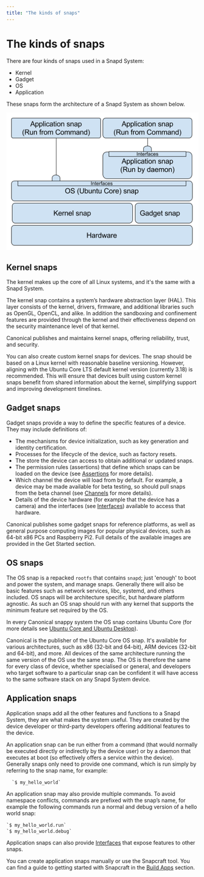 ```yaml
---
title: "The kinds of snaps"
---
```



# The kinds of snaps
There are four kinds of snaps used in a Snapd System:

 - Kernel
 - Gadget
 - OS
 - Application

These snaps form the architecture of a Snapd System as shown below.

![snap architecture](../media/snap_architecture.png)

## Kernel snaps

The kernel makes up the core of all Linux systems, and it's the same with a Snapd System.

The kernel snap contains a system’s hardware abstraction layer (HAL). This layer  consists of the kernel, drivers, firmware, and additional libraries such as OpenGL, OpenCL, and alike. In addition the sandboxing and confinement features are provided through the kernel and their effectiveness depend on the security maintenance level of that kernel.

Canonical publishes and maintains kernel snaps, offering reliability, trust, and security. 

You can also create custom kernel snaps for devices. The snap should be based on a Linux kernel with reasonable baseline versioning. However, aligning with the Ubuntu Core LTS default kernel version (currently 3.18) is recommended. This will ensure that devices built using custom kernel snaps benefit from shared information about the kernel, simplifying support and improving development timelines.

## Gadget snaps

Gadget snaps provide a way to define the specific features of a device. They may include definitions of:

- The mechanisms for device initialization, such as key generation and identity certification.
- Processes for the lifecycle of the device, such as factory resets.
- The store the device can access to obtain additional or updated snaps.
- The permission rules (assertions) that define which snaps can be loaded on the device (see [Assertions](assertions.md "Assertions") for more details).
- Which channel the device will load from by default. For example, a device may be made available for beta testing, so should pull snaps from the beta channel (see [Channels](manage_device_channels.md "Channels") for more details).
- Details of the device hardware (for example that the device has a camera) and the interfaces (see [Interfaces](interfaces.md "Interfaces")) available to access that hardware.

Canonical publishes some gadget snaps for reference platforms, as well as general purpose computing images for popular physical devices, such as 64-bit x86 PCs and Raspberry Pi2. Full details of the available images are provided in the Get Started section.

## OS snaps

The OS snap is a repacked `rootfs` that contains `snapd`; just 'enough' to boot and power the system, and manage snaps. Generally there will also be basic features such as network services, libc, systemd, and others included. OS snaps will be architecture specific, but hardware platform agnostic. As such an OS snap should  run with any kernel that supports the minimum feature set required by the OS.

In every Canonical snappy system the OS snap contains Ubuntu Core (for more details see [Ubuntu Core and Ubuntu Desktop](ubuntu_core_desktop.md "Ubuntu Core and Ubuntu Desktop")).

Canonical is the publisher of the Ubuntu Core OS snap. It's available for various architectures, such as x86 (32-bit and 64-bit), ARM devices (32-bit and 64-bit), and more. All devices of the same architecture running the same version of the OS use the same snap. The OS is therefore the same for every class of device, whether specialised or general, and developers who target software to a particular snap can be confident it will have access to the same software stack on any Snapd System device.

## Application snaps

Application snaps add all the other features and functions to a Snapd System, they are what makes the system useful. They are created by the device developer or third-party developers offering additional features to the device.

An application snap can be run either from a command (that would normally be executed directly or indirectly by the device user) or by a daemon that executes at boot (so effectively offers a service within the device). Generally snaps only need to provide one command, which is run simply by referring to the snap name, for example:

      `$ my_hello_world`

An application snap may also provide multiple commands. To avoid namespace conflicts, commands are prefixed with the snap’s name, for example the following commands run a normal and debug version of a hello world snap:

    `$ my_hello_world.run`
    `$ my_hello_world.debug`

Application snaps can also provide [Interfaces](interfaces.md "Interfaces") that expose features to other snaps.

You can create application snaps manually or use the Snapcraft tool. You can find a guide to getting started with Snapcraft in the [Build Apps](build_apps.md "Build Apps") section.

